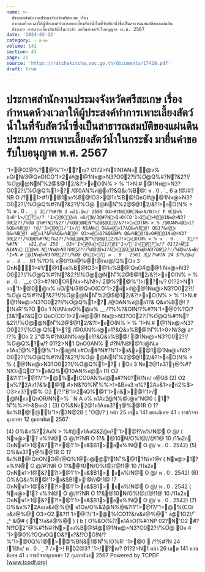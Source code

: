 ```yaml
---
name: >-
  ประกาศสำนักงานประมงจังหวัดศรีสะเกษ เรื่อง
  กำหนดห้วงเวลาให้ผู้ประสงค์ทำการเพาะเลี้ยงสัตว์น้ำในที่จับสัตว์น้ำซึ่งเป็นสาธารณสมบัติของแผ่นดิน
  ประเภท การเพาะเลี้ยงสัตว์น้ำในกระชัง มายื่นคำขอรับใบอนุญาต พ.ศ. 2567
date: '2024-02-12'
category: ง พิเศษ
volume: 141
section: 41
page: 25
source: 'https://ratchakitcha.soc.go.th/documents/17420.pdf'
draft: true
---
```


# ประกาศสำนักงานประมงจังหวัดศรีสะเกษ เรื่อง กำหนดห้วงเวลาให้ผู้ประสงค์ทำการเพาะเลี้ยงสัตว์น้ำในที่จับสัตว์น้ำซึ่งเป็นสาธารณสมบัติของแผ่นดิน ประเภท การเพาะเลี้ยงสัตว์น้ำในกระชัง มายื่นคำขอรับใบอนุญาต พ.ศ. 2567

'1>@02ํ@%?@%'1>/?ห/? 01?2>N1 N1ANอ ํ@ห% หO/N/3@QหO(CO'1>2ค์#ํ@@1Nพ@>N3?O02?!/์%Oํ@Q%#?N?&2?!/์%Oํ@@NN'็%2@$@12/&?!>อO(N% > % '1>N.# @1Nพ@>N3?O02?!/์%Oํ@Q%1>? /@0AN%คํ@อ1?&Q&อ%B@! พ . 0 . `_ 6 a !@/#?NR O /?1>#1/@1ออ%B@!O3>@1อ%B@!QหO#ํ@@1Nพ@>N3?O02?!/์%Oํ@Q%#?N?&2?!/์%Oํ@ @NN'็%2@$@12/&?!>อO(N% > % พ . 0 . `__c 3/?%#?N 3 พ21.@ค/ 2559 O3>#?NOORNพ>N/N!>/ P 0ํ@ห% QหO'1>/?ห/? '1>@0ํ@ห% หO/N/3@#?N>QหO(CO'1>2ค์>#ํ@@1Nพ@>N3?O02?!/์%Oํ@ Q%#?N?&2?!/์%Oํ@@NN'็%2@$@12/&?!>อO(N% > % /@0AN%คํ@อ1?&Q&อ%B@! !@/'1>@01/'1>/ N1ANอ O&&คํ@อ1?&Q&อ%B@! Q&1?&คํ@อ Q&อ%B@! คํ@อ1?&Pอ%Q&อ%B@! O3>คํ@อ1?&Q&O#% Q&อ%B@!QหO#ํ@@1Nพ@>N3?O02?!/์%Oํ@Q%#?N?&2?!/์%Oํ@@NN'็%2@$@12/&?!>อO(N% > % พ . 0 . `_`_ 3/?%#?N `` พ21.@ค/ 256 _ O3>'1>@0ค>11/@1'1>/'1>ํ@?ห/? 01?2>N1 N1ANอ ํ@ห% N!Nพ@>N3?O02?!/์%Oํ@2ํ@ห1?&>@1@1Nพ@>N3?O02?!/์%Oํ@ค/&คB/ '1>N.# @1Nพ@>N3?O02?!/์%Oํ@ Q%1>? พ . 0 . 2561 3/?%#?N 24 $?%/@ค/ พ . 0 . `_ 61 %?O% อ@0?0อํ@%@!@/ค/@/Q%Oอ 3 OหN1>#1/@1ออ%B@!O3>@1อ%B@!QหO#ํ@@1 Nพ@>N3?O02?!/์%Oํ@Q%#?N?&2?!/์%Oํ@@NN'็%2@$@12/&?!>อO(N% > % พ . 0 . `__c O3>#?NOORNพ>N/N!>/ 2ํ@%?@%'1>/?ห/? 01?2>N1 ออ'1>@0ํ@ห% หO/N/3@QหO(CO'1>2ค์>#ํ@@1Nพ@>N3?O02?!/์%Oํ@ Q%#?N?&2?!/์%Oํ@@NN'็%2@$@12/&?!>อO(N% > % '1>N.# @1Nพ@>N3?O02?!/์%Oํ@Q%1>? /@0AN%คํ@อ1?& Q&อ%B@! ? !NอR'%?O Oอ 1 N/ANอพO%ํ@ห% __ /?%%?&O!N/?%#?N'1>@0%?O/?(3&?ค?&QO QหO(CO'1>2ค์#ํ@@1 Nพ@>N3?O02?!/์%Oํ@Q%#?N?&2?!/์%Oํ@@NN'็%2@$@12/&?!>อO(N% > % '1>N.# @1Nพ@>N3?O02?!/์%Oํ@ Q%1>? /@0AN%คํ@อ1?&Q&อ%B@!N'็%1>0>N/3@ a^ /?% Oอ 2 2"@%#?N0AN%คํ@อ1?&Q&อ%B@! @1Nพ@>N3?O02?!/์%Oํ@Q%?ห/? 01?2>N1 QหO0AN%  #?N/N@@1อํ@N.อ ห1Aอ2ํ@%?@%'1>/อํ@N.อ#Oอ#?N#?N'1>อ&>@1@1Nพ@>N3?O02?!/์%Oํ@Q%#?N?&2?!/์%Oํ@ @NN'็%2@$@12/&?!>อO(N% > % ( @1Nพ@>N3?O02?!/์%Oํ@Q%1>? ) Oอ 3 Nอ2@1ห3?ฐ@%#?N!OอQO'1>อ&Q%@10AN%คํ@อ (1) O2 &?!1'1>ํ@!?/'1>@%อ(CO0AN%คํ@อ#?N0?R/Nห/ อ@0B (2) O2 ห%?2Aอ1?&1อ@1 #>N&?0%N'็%%>!>&Bคค3 ห%?2Aอ&1>คห์2%$> O3>ห3?ฐ@% O2 /?!"B'1>2ค์Q%@1'1>อ&>@1'1>/ @NออQหOR/NN>% ` N A อ% ห1Aอ2ํ@N%@.@พ"N@0 ( 1?N'็%%>!>&Bคค3 ) (3) O%&Nอ2@1ห1Aอห3?ฐ@%@1R O 1?&อ%B@!@1/'1>/3N@2B ( "O@/? ) หน้า 25 เลม 141 ตอนพิเศษ 41 ง ราชกิจจานุเบกษา 12 กุมภาพันธ 2567

(4) O%&ห%?2AอN > %#@ห1AอQ&2ํ@ค?'1>ํ@!?/ค%!N@ O @/ ( Nพ@>1? ค%!N@ O @/#?NR O 1?& @10N/O%!@//@!1@ 10 /11ค2อ OหNพ1>1@&??!>@1'1>อ&$B1>อค%!N@ O @/ พ . 0 . 2542) (5) O%&ห3?ฐ@%@1R O 1?&อ%B@!QหONO@/@Q%1@อ@@?1N'็%@1?N/ค1@/ ( Nพ@>1? ค%!N@ O @/#?NR O 1?&@10N/O%!@//@!1@ 10 /11ค2อ OหNพ1>1@&??!>@1'1>อ&$B1> อค%!N@ O @/ พ . 0 . 2542) (6) O%&Q&อ%B@!'1>อ&$B1>!@//@!1@ 17 OหNพ1>1@&??!>@1'1>อ&$B1> อค%!N@ O @/ พ . 0 . 2542 ( Nพ@>1? ค%!N@ O @/#?NR O 1?&@10N/O%!@//@!1@ 10 /11ค2อ OหNพ1>1@&??!>@1'1>อ&$B1>อค%!N@ O @/ พ . 0 . 2542) (7) O%&ห%?2Aอ/อ&อํ@%@ พ1Oอ/O%&2ํ@N%@&?!1'1>ํ@!?/'1>@%(CO/อ&อํ@%@ O3>O2 &?!1'1>ํ@!?/'1>@%(CO1?&/อ&อํ@%@ 'ิ อ@1O2!/'์ _^ &@# ( 1?/อ&อํ@%@ ) ( b ) O%&O(%(?ห1AอO(%#?NP 02?N'O2 #?N!?O2"@%#?N#?N>ออ%B@!#ํ@@1Nพ@>N3?O02?!/์%Oํ@ Oอ 4 '1>@0%?OQหOQO&?ค?&!?OO!N/?%'1>@0Q%1@>@%BN&1@N'็%!O%R' '1>@0  /?%#?N 24 /1@ค/ พ . 0 . `_` 7 />>! R02@3? '1>/?ห/? 01?2>N1 หน้า 26 เลม 141 ตอนพิเศษ 41 ง ราชกิจจานุเบกษา 12 กุมภาพันธ 2567 Powered by TCPDF (www.tcpdf.org)
